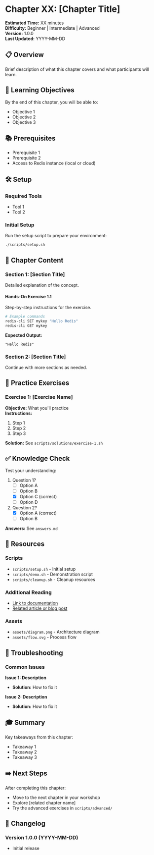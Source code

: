 # Chapter XX: [Chapter Title]

**Estimated Time:** XX minutes  
**Difficulty:** Beginner | Intermediate | Advanced  
**Version:** 1.0.0  
**Last Updated:** YYYY-MM-DD

## 📋 Overview

Brief description of what this chapter covers and what participants will learn.

## 🎯 Learning Objectives

By the end of this chapter, you will be able to:
- Objective 1
- Objective 2
- Objective 3

## 📚 Prerequisites

- Prerequisite 1
- Prerequisite 2
- Access to Redis instance (local or cloud)

## 🛠️ Setup

### Required Tools
- Tool 1
- Tool 2

### Initial Setup
Run the setup script to prepare your environment:

```bash
./scripts/setup.sh
```

## 📖 Chapter Content

### Section 1: [Section Title]

Detailed explanation of the concept.

#### Hands-On Exercise 1.1

Step-by-step instructions for the exercise.

```bash
# Example commands
redis-cli SET mykey "Hello Redis"
redis-cli GET mykey
```

**Expected Output:**
```
"Hello Redis"
```

### Section 2: [Section Title]

Continue with more sections as needed.

## 🧪 Practice Exercises

### Exercise 1: [Exercise Name]
**Objective:** What you'll practice  
**Instructions:**
1. Step 1
2. Step 2
3. Step 3

**Solution:** See `scripts/solutions/exercise-1.sh`

## ✅ Knowledge Check

Test your understanding:

1. Question 1?
   - [ ] Option A
   - [ ] Option B
   - [x] Option C (correct)
   - [ ] Option D

2. Question 2?
   - [x] Option A (correct)
   - [ ] Option B

**Answers:** See `answers.md`

## 🔗 Resources

### Scripts
- `scripts/setup.sh` - Initial setup
- `scripts/demo.sh` - Demonstration script
- `scripts/cleanup.sh` - Cleanup resources

### Additional Reading
- [Link to documentation](https://redis.io/docs/)
- [Related article or blog post](#)

### Assets
- `assets/diagram.png` - Architecture diagram
- `assets/flow.svg` - Process flow

## 🐛 Troubleshooting

### Common Issues

**Issue 1: Description**
- **Solution:** How to fix it

**Issue 2: Description**
- **Solution:** How to fix it

## 🎓 Summary

Key takeaways from this chapter:
- Takeaway 1
- Takeaway 2
- Takeaway 3

## ➡️ Next Steps

After completing this chapter:
- Move to the next chapter in your workshop
- Explore [related chapter name]
- Try the advanced exercises in `scripts/advanced/`

## 📝 Changelog

### Version 1.0.0 (YYYY-MM-DD)
- Initial release
